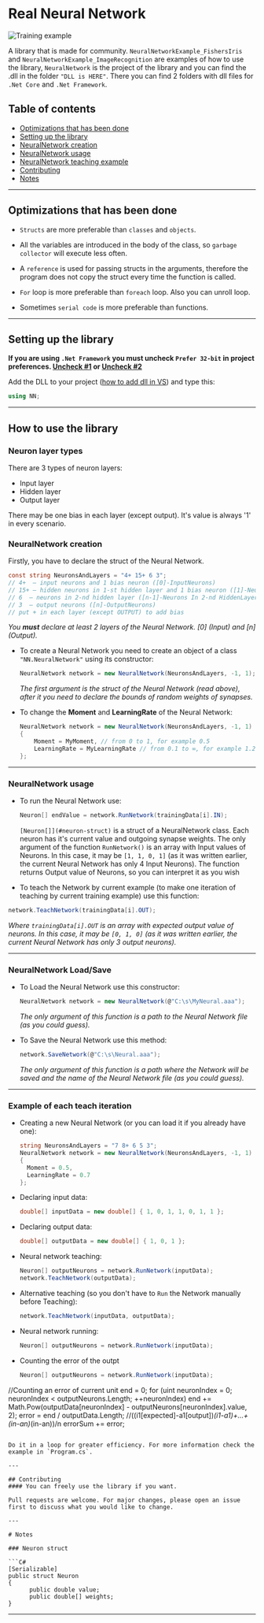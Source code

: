 # Real Neural Network

![Training example](https://github.com/C-Coretex/Little-NeuralNetwork-Library/blob/master/NeuralNetworkExample_FishersIris/TrainingAndTest/TrainingPhoto.png)

A library that is made for community. `NeuralNetworkExample_FishersIris` and `NeuralNetworkExample_ImageRecognition` are examples of how to use the library, `NeuralNetwork` is the project of the library and you can find the .dll in the folder `"DLL is HERE"`. There you can find 2 folders with dll files for `.Net Core` and `.Net Framework`.

## Table of contents

* [Optimizations that has been done](#optimizations-that-has-been-done)
* [Setting up the library](#setting-up-the-library)
* [NeuralNetwork creation](#neuralnetwork-creation)
* [NeuralNetwork usage](#neuralnetwork-usage)
* [NeuralNetwork teaching example](#example-of-each-teach-iteration)
* [Contributing](#contributing)
* [Notes](#notes)

---

## Optimizations that has been done

- `Structs` are more preferable than `classes` and `objects`.

- All the variables are introduced in the body of the class, so `garbage collector` will execute less often.

- A `reference` is used for passing structs in the arguments, therefore the program does not copy the struct every time the function is called.

- `For` loop is more preferable than `foreach` loop. Also you can unroll loop.

- Sometimes `serial code` is more preferable than functions.

---

## Setting up the library

**If you are using `.Net Framework` you must uncheck `Prefer 32-bit` in project preferences. [Uncheck #1](https://www.neovolve.com/2015/07/31/disable-prefer-32-bit/) or [Uncheck #2](https://www.codeofclimber.ru/2015/make-sure-prefer-32-bit-option-is-turned-off-for-net-4-5-executables/)**

Add the DLL to your project ([how to add dll in VS](https://www.c-sharpcorner.com/UploadFile/1e050f/creating-and-using-dll-class-library-in-C-Sharp/)) and type this:

```C#
using NN;
```

---

## How to use the library

### Neuron layer types

There are 3 types of neuron layers:

* Input layer
* Hidden layer
* Output layer

There may be one bias in each layer (except output). It's value is always '1' in every scenario. 

### NeuralNetwork creation

Firstly, you have to declare the struct of the Neural Network.

```C#
const string NeuronsAndLayers = "4+ 15+ 6 3"; 
// 4+  — input neurons and 1 bias neuron ([0]-InputNeurons)
// 15+ — hidden neurons in 1-st hidden layer and 1 bias neuron ([1]-Neurons In 1-st HiddenLayer) ([..])
// 6  — neurons in 2-nd hidden layer ([n-1]-Neurons In 2-nd HiddenLayer)
// 3  — output neurons ([n]-OutputNeurons)
// put + in each layer (except OUTPUT) to add bias
```

*You **must** declare at least 2 layers of the Neural Network. [0] (Input) and [n] (Output).*

- To create a Neural Network you need to create an object of a class `"NN.NeuralNetwork"` using its constructor:
  
  ```C#
  NeuralNetwork network = new NeuralNetwork(NeuronsAndLayers, -1, 1);
  ```
  
  *The first argument is the struct of the Neural Network (read above), after it you need to declare the bounds of random weights of synapses.*

- To change the **Moment** and **LearningRate** of the Neural Network:
  
  ```C#
  NeuralNetwork network = new NeuralNetwork(NeuronsAndLayers, -1, 1)
  {
      Moment = MyMoment, // from 0 to 1, for example 0.5
      LearningRate = MyLearningRate // from 0.1 to ∞, for example 1.2
  };
  ```

---

### NeuralNetwork usage

- To run the Neural Network use:
  
  ```C#
  Neuron[] endValue = network.RunNetwork(trainingData[i].IN);
  ```
  
  `[Neuron[]](#neuron-struct)` is a struct of a NeuralNetwork class. Each neuron has it's current value and outgoing synapse weights.
  The only argument of the function `RunNetwork()` is an array with Input values of Neurons. In this case, it may be `[1, 1, 0, 1]` (as it was written earlier, the current Neural Network has only 4 Input Neurons).
  The function returns Output value of Neurons, so you can interpret it as you wish

- To teach the Network by current example (to make one iteration of teaching by current training example) use this function:

```C#
network.TeachNetwork(trainingData[i].OUT);
```

*Where `trainingData[i].OUT` is an array with expected output value of neurons. In this case, it may be `[0, 1, 0]` (as it was written earlier, the current Neural Network has only 3 output neurons).*

---

### NeuralNetwork Load/Save

- To Load the Neural Network use this constructor:
  
  ```C#
  NeuralNetwork network = new NeuralNetwork(@"C:\s\MyNeural.aaa");
  ```
  
  *The only argument of this function is a path to the Neural Network file (as you could guess).*

- To Save the Neural Network use this method:
  
  ```C#
  network.SaveNetwork(@"C:\s\Neural.aaa");
  ```
  
  *The only argument of this function is a path where the Network will be saved and the name of the Neural Network file (as you could guess).*

---

### Example of each teach iteration

- Creating a new Neural Network (or you can load it if you already have one):
  
  ```C#
  string NeuronsAndLayers = "7 8+ 6 5 3";
  NeuralNetwork network = new NeuralNetwork(NeuronsAndLayers, -1, 1)
  {
    Moment = 0.5,
    LearningRate = 0.7
  };
  ```

- Declaring input data:
  
  ```C#
  double[] inputData = new double[] { 1, 0, 1, 1, 0, 1, 1 };
  ```

- Declaring output data:
  
  ```C#
  double[] outputData = new double[] { 1, 0, 1 };
  ```

- Neural network teaching:
  
  ```C#
  Neuron[] outputNeurons = network.RunNetwork(inputData);
  network.TeachNetwork(outputData);
  ```

- Alternative teaching (so you don't have to `Run` the Network manually before Teaching):
  
  ```C#
  network.TeachNetwork(inputData, outputData);
  ```

- Neural network running:
  
  ```C#
  Neuron[] outputNeurons = network.RunNetwork(inputData);
  ```

- Counting the error of the outpt
  
  ```C#
  Neuron[] outputNeurons = network.RunNetwork(inputData);

//Counting an error of current unit
end = 0;
for (uint neuronIndex = 0; neuronIndex < outputNeurons.Length; ++neuronIndex)
         end += Math.Pow(outputData[neuronIndex] - outputNeurons[neuronIndex].value, 2);
error = end / outputData.Length; //((i1[expected]-a1[output])*(i1-a1)+...+(in-an)*(in-an))/n
errorSum += error;
```
  
Do it in a loop for greater efficiency. For more information check the example in `Program.cs`.

---

## Contributing
#### You can freely use the library if you want.

Pull requests are welcome. For major changes, please open an issue first to discuss what you would like to change.

---

# Notes

### Neuron struct

```C#
[Serializable]
public struct Neuron
{
      public double value;
      public double[] weights;
}
```

---
